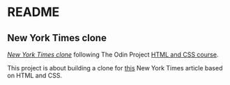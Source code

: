 # README

## New York Times clone

[*New York Times clone*](https://www.theodinproject.com/courses/html5-and-css3/lessons/positioning-and-floating-elements)
following The Odin Project [HTML and CSS course](https://www.theodinproject.com/courses/html5-and-css3).

This project is about building a clone for [this](https://www.nytimes.com/2014/03/18/science/space/detection-of-waves-in-space-buttresses-landmark-theory-of-big-bang.html?_r=0) New York Times article based on HTML and CSS. 